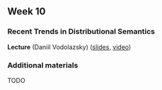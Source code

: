 ## Week 10 ##
### Recent Trends in Distributional Semantics ###

**Lecture** (Daniil Vodolazsky) ([slides](TODO), [video](TODO))

### Additional materials ###
TODO
